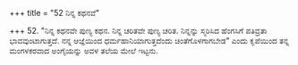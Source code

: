 +++
title = "52 ನಿನ್ನ ಕಥನವೆ"

+++
52. "ನಿನ್ನ ಕಥನವೇ ಪುಣ್ಯ ಕಥನ. ನಿನ್ನ ಚರಿತವೇ ಪುಣ್ಯ ಚರಿತ. ನಿನ್ನನ್ನು ಸ್ಮರಿಸಿದ ಹೆಂಗಸಿಗೆ ಪತಿವ್ರತಾ ಭಾವವುಂಟಾಗುತ್ತದೆ. ನನ್ನ ಆಜ್ಞೆಯಿಂದ ಧರ್ಮಹಾನಿಯಾಗುತ್ತದೆಂದು ಚಿಂತೆಗೊಳಗಾಗಬೇಡ" ಎಂದು ಕೃಪೆಯಿಂದ ತನ್ನ ಮಂಗಳಕರವಾದ ಅಂಗೈಯನ್ನು ಅವಳ ತಲೆಯ ಮೇಲೆ ಇಟ್ಟನು.